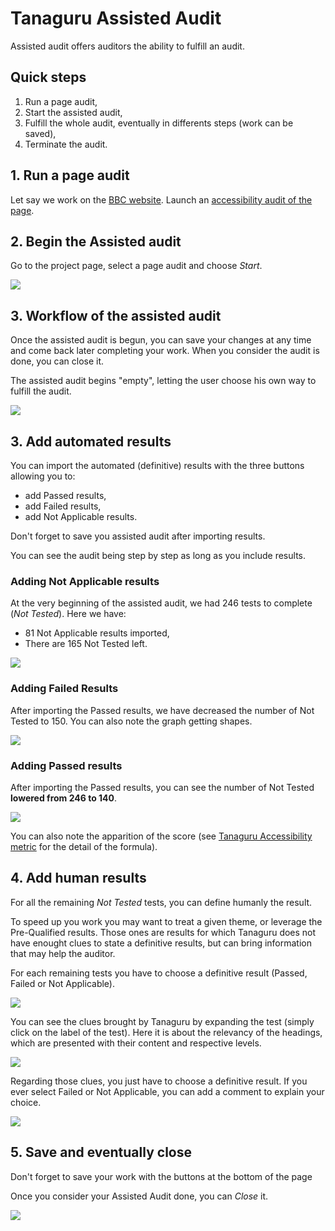 # Tanaguru Assisted Audit

Assisted audit offers auditors the ability to fulfill an audit. 

## Quick steps

1. Run a page audit,
1. Start the assisted audit,
1. Fulfill the whole audit, eventually in differents steps (work can be saved),
1. Terminate the audit.

## 1. Run a page audit

Let say we work on the [BBC website](http://www.bbc.com/). Launch an 
[accessibility audit of the page](userdoc-page-audit.md).

## 2. Begin the Assisted audit

Go to the project page, select a page audit and choose *Start*.

![](Images/screenshot_20150310_TANAGURU_ASSISTED_AUDIT_step_A.png)

## 3. Workflow of the assisted audit

Once the assisted audit is begun, you can save your changes at any time and come
back later completing your work. When you consider the audit is done, you can close it.

The assisted audit begins "empty", letting the user choose his own way to fulfill
the audit. 

![](Images/screenshot_20150310_TANAGURU_ASSISTED_AUDIT_step_B_empty.png)

## 3. Add automated results

You can import the automated (definitive) results with the three buttons allowing you to:

* add Passed results,
* add Failed results,
* add Not Applicable results.

Don't forget to save you assisted audit after importing results.

You can see the audit being step by step as long as you include results.

### Adding Not Applicable results

At the very beginning of the assisted audit, we had 246 tests to complete (*Not Tested*).
Here we have:

* 81 Not Applicable results imported,
* There are 165 Not Tested left.

![](Images/screenshot_20150310_TANAGURU_ASSISTED_AUDIT_step_C_Results_NA_added.png)

### Adding Failed Results

After importing the Passed results, we have decreased the number of Not Tested to
150. You can also note the graph getting shapes.

![](Images/screenshot_20150310_TANAGURU_ASSISTED_AUDIT_step_D_Results_Failed_added.png)

### Adding Passed results

After importing the Passed results, you can see the number of Not Tested 
**lowered from 246 to 140**.

![](Images/screenshot_20150310_TANAGURU_ASSISTED_AUDIT_step_E_Results_Passed_added.png)

You can also note the apparition of the score (see [Tanaguru Accessibility metric](userdoc-accessibility-metrics.md)
for the detail of the formula).

## 4. Add human results

For all the remaining *Not Tested* tests, you can define humanly the result.

To speed up you work you may want to treat a given theme, or leverage the Pre-Qualified
results. Those ones are results for which Tanaguru does not have enought clues to state
a definitive results, but can bring information that may help the auditor.

For each remaining tests you have to choose a definitive result (Passed, Failed 
or Not Applicable).

![](Images/screenshot_20150310_TANAGURU_ASSISTED_AUDIT_step_F_override0.png)

You can see the clues brought by Tanaguru by expanding the test (simply click on 
the label of the test). Here it is about the relevancy of the headings, which are
presented with their content and respective levels.

![](Images/screenshot_20150310_TANAGURU_ASSISTED_AUDIT_step_G_override1.png)

Regarding those clues, you just have to choose a definitive result. If you ever
select Failed or Not Applicable, you can add a comment to explain your choice.

![](Images/screenshot_20150310_TANAGURU_ASSISTED_AUDIT_step_H_override_comment.png)

## 5. Save and eventually close

Don't forget to save your work with the buttons at the bottom of the page

Once you consider your Assisted Audit done, you can *Close* it.

![](Images/screenshot_20150310_TANAGURU_ASSISTED_AUDIT_step_I_buttons_save_close.png)